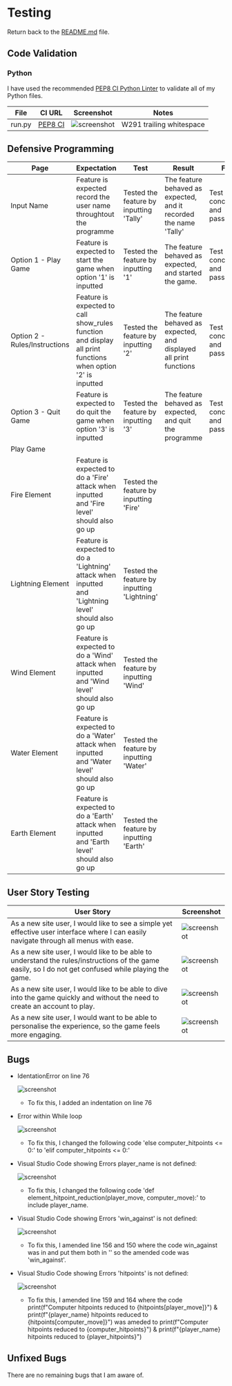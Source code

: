 # Testing

Return back to the [README.md](README.md) file.

## Code Validation

### Python

I have used the recommended [PEP8 CI Python Linter](https://pep8ci.herokuapp.com) to validate all of my Python files.

| File | CI URL | Screenshot | Notes |
| --- | --- | --- | --- |
| run.py | [PEP8 CI](https://pep8ci.herokuapp.com/https://raw.githubusercontent.com/riiyu7/elemental_fantasy_i/main/run.py) | ![screenshot](documentation/py-validation-run.png) | W291 trailing whitespace |


## Defensive Programming

| Page | Expectation | Test | Result | Fix | Screenshot |
| --- | --- | --- | --- | --- | --- |
| Input Name | Feature is expected record the user name throughtout the programme| Tested the feature by inputting 'Tally' | The feature behaved as expected, and it recorded the name 'Tally' | Test concluded and passed | ![screenshot](documentation/input_name2.png) |
| Option 1 - Play Game | Feature is expected to start the game when option '1' is inputted | Tested the feature by inputting '1' | The feature behaved as expected, and started the game.  | Test concluded and passed | ![screenshot](documentation/option_1.png) |
| Option 2 - Rules/Instructions | Feature is expected to call show_rules function and display all print functions when option '2' is inputted | Tested the feature by inputting '2' | The feature behaved as expected, and displayed all print functions  | Test concluded and passed | ![screenshot](documentation/option_2.png) |
| Option 3 - Quit Game | Feature is expected to do quit the game when option '3' is inputted| Tested the feature by inputting '3'| The feature behaved as expected, and quit the programme | Test concluded and passed | ![screenshot](documentation/option_3.png) |
| Play Game | | | | | |
| Fire Element | Feature is expected to do a 'Fire' attack when inputted and 'Fire level' should also go up | Tested the feature by inputting 'Fire' | | | ![screenshot](documentation/feature05.png) |
| Lightning Element | Feature is expected to do a 'Lightning' attack when inputted and 'Lightning level' should also go up | Tested the feature by inputting 'Lightning' | | | ![screenshot](documentation/feature05.png) |
| Wind Element | Feature is expected to do a 'Wind' attack when inputted and 'Wind level' should also go up | Tested the feature by inputting 'Wind' | | | ![screenshot](documentation/feature05.png) |
| Water Element | Feature is expected to do a 'Water' attack when inputted and 'Water level' should also go up | Tested the feature by inputting 'Water' | | | ![screenshot](documentation/feature05.png) |
| Earth Element | Feature is expected to do a 'Earth' attack when inputted and 'Earth level' should also go up | Tested the feature by inputting 'Earth' | | | ![screenshot](documentation/feature05.png) |


## User Story Testing

| User Story | Screenshot |
| --- | --- |
| As a new site user, I would like to see a simple yet effective user interface where I can easily navigate through all menus with ease.| ![screenshot](documentation/menu_feautres.png) |
| As a new site user, I would like to be able to understand the rules/instructions of the game easily, so I do not get confused while playing the game. | ![screenshot](documentation/option_2.png) |
| As a new site user, I would like to be able to dive into the game quickly and without the need to create an account to play. | ![screenshot](documentation/option_3.png) |
| As a new site user, I would want to be able to personalise the experience, so the game feels more engaging.| ![screenshot](documentation/input_name.png) |

## Bugs

- IdentationError on line 76

    ![screenshot](documentation/indentation_error.jpg)

    - To fix this, I added an indentation on line 76

- Error within While loop

    ![screenshot](documentation/elif_error.jpg)

    - To fix this, I changed the following code 'else computer_hitpoints <= 0:' to 'elif computer_hitpoints <= 0:'

- Visual Studio Code showing Errors player_name is not defined:

    ![screenshot](documentation/bugs.png)

    - To fix this, I changed the following code 'def element_hitpoint_reduction(player_move, computer_move):' to include player_name.

- Visual Studio Code showing Errors 'win_against' is not defined:

    ![screenshot](documentation/bugs.png)

    - To fix this, I amended line 156 and 150 where the code win_against was in and put them both in '' so the amended code was 'win_against'.

- Visual Studio Code showing Errors 'hitpoints' is not defined:

    ![screenshot](documentation/bugs.png)

    - To fix this, I amended line 159 and 164 where the code  print(f"Computer hitpoints reduced to {hitpoints[player_move]}") & print(f"{player_name} hitpoints reduced to {hitpoints[computer_move]}") was ameded to print(f"Computer hitpoints reduced to {computer_hitpoints}") & print(f"{player_name} hitpoints reduced to {player_hitpoints}")

## Unfixed Bugs

There are no remaining bugs that I am aware of.
